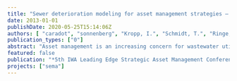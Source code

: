 ```yaml
---
title: "Sewer deterioration modeling for asset management strategies – state-of-the-art and perspectives"
date: 2013-01-01
publishDate: 2020-05-25T15:14:06Z
authors: [ "caradot", "sonnenberg", "Kropp, I.", "Schmidt, T.", "Ringe, A.", "Denhez, S.", "Hartmann, A.", "rouault" ]
publication_types: ["0"]
abstract: "Asset management is an increasing concern for wastewater utilities and municipalities. Sewer deterioration models have been developed by research and municipalities to support the definition of cost-effective inspection and rehabilitation strategies. However, the acceptance of deterioration models among sewer operators and decision makers still raise considerable challenges. This article presents the state of the art of condition classification and sewer deterioration modeling and discusses key issues for the future development of deterioration models. Research is needed (i) to identify the most appropriate approaches for condition classification and deterioration modeling and (ii) to conclude clearly about their quality of prediction. Due to the high costs associated with CCTV inspection and data collection, the influence of input data on modeling quality and the optimal input data requirement are still to be evaluated. The ongoing project SEMA aims precisely to assess the suitability of models to simulate sewer deterioration. Objectives and strategy are shortly presented at the end of the article."
featured: false
publication: "*5th IWA Leading Edge Strategic Asset Management Conference*"
projects: ["sema"]
---
```


